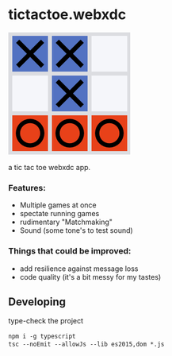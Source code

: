 # tictactoe.webxdc

![icon](./icon.png)

a tic tac toe webxdc app.

### Features:

- Multiple games at once
- spectate running games
- rudimentary "Matchmaking"
- Sound (some tone's to test sound)

### Things that could be improved:

- add resilience against message loss
- code quality (it's a bit messy for my tastes)

## Developing

type-check the project

```
npm i -g typescript
tsc --noEmit --allowJs --lib es2015,dom *.js
```
